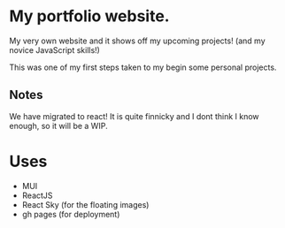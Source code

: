 # My portfolio website.
My very own website and it shows off my upcoming projects! (and my novice JavaScript skills!) 

This was one of my first steps taken to my begin some personal projects.

## Notes
We have migrated to react! It is quite finnicky and I dont think I know enough, so it will be a WIP.


# Uses
- MUI
- ReactJS
- React Sky (for the floating images)
- gh pages (for deployment)
